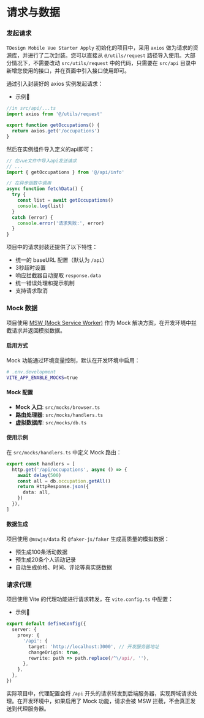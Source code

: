 # 请求与数据

### 发起请求

`TDesign Mobile Vue Starter Apply` 初始化的项目中，采用 `axios` 做为请求的资源库，并进行了二次封装。您可以直接从 `@/utils/request` 路径导入使用。大部分情况下，不需要改动 `src/utils/request` 中的代码，只需要在 `src/api` 目录中新增您使用的接口，并在页面中引入接口使用即可。

通过引入封装好的 axios 实例发起请求：

- 示例🌰

```typescript
//in src/api/...ts
import axios from '@/utils/request'

export function getOccupations() {
  return axios.get('/occupations')
}
```

然后在实例组件导入定义的api即可：

```js
// 在vue文件中导入api发送请求
// ...
import { getOccupations } from '@/api/info'

// 在异步函数中调用
async function fetchData() {
  try {
    const list = await getOccupations()
    console.log(list)
  }
  catch (error) {
    console.error('请求失败:', error)
  }
}
```

项目中的请求封装还提供了以下特性：

- 统一的 baseURL 配置（默认为 `/api`）
- 3秒超时设置
- 响应拦截器自动提取 `response.data`
- 统一错误处理和提示机制
- 支持请求取消

### Mock 数据

项目使用 [MSW (Mock Service Worker)](https://mswjs.io/) 作为 Mock 解决方案，在开发环境中拦截请求并返回模拟数据。

#### 启用方式

Mock 功能通过环境变量控制，默认在开发环境中启用：

```bash
# .env.development
VITE_APP_ENABLE_MOCKS=true
```

#### Mock 配置

- **Mock 入口**: `src/mocks/browser.ts`
- **路由处理器**: `src/mocks/handlers.ts`
- **虚拟数据库**: `src/mocks/db.ts`

#### 使用示例

在 `src/mocks/handlers.ts` 中定义 Mock 路由：

```typescript
export const handlers = [
  http.get('/api/occupations', async () => {
    await delay(500)
    const all = db.occupation.getAll()
    return HttpResponse.json({
      data: all,
    })
  }),
]
```

#### 数据生成

项目使用 `@mswjs/data` 和 `@faker-js/faker` 生成高质量的模拟数据：

- 预生成100条活动数据
- 预生成20条个人活动记录
- 自动生成价格、时间、评论等真实感数据

### 请求代理

项目使用 Vite 的代理功能进行请求转发，在 `vite.config.ts` 中配置：

- 示例🌰

```typescript
export default defineConfig({
  server: {
    proxy: {
      '/api': {
        target: 'http://localhost:3000', // 开发服务器地址
        changeOrigin: true,
        rewrite: path => path.replace(/^\/api/, ''),
      },
    },
  },
})
```

实际项目中，代理配置会将 `/api` 开头的请求转发到后端服务器，实现跨域请求处理。在开发环境中，如果启用了 Mock 功能，请求会被 MSW 拦截，不会真正发送到代理服务器。
